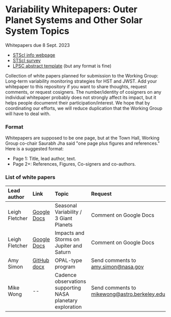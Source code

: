 # Variability Whitepapers: Outer Planet Systems and Other Solar System Topics
Whitepapers due 8 Sept. 2023
* [STScI info webpage](https://outerspace.stsci.edu/display/HPR/Long-term+variability+monitoring+strategies+for+HST+and+JWST)
* [STScI survey](https://docs.google.com/forms/d/e/1FAIpQLSfFCd4vY4QP0mOkACwScC-CHawrUPBDIXr8PGbOeAWZvsrlPQ/viewform)
* [LPSC abstract template](https://www.hou.usra.edu/meetings/templates/abstract_templates.shtml) (but any format is fine)

Collection of white papers planned for submission to the Working Group: Long-term variability monitoring strategies for HST and JWST. Add your whitepaper to this repository if you want to share thoughts, request comments, or request cosigners. 
The number/identity of cosigners on any individual whitepaper probably does not strongly affect its impact, but it helps people documennt their participation/interest. We hope that by coordinating our efforts, we will reduce duplication that the Working Group will have to deal with.

### Format
Whitepapers are supposed to be one page, but at the Town Hall, Working Group co-chair Saurabh Jha said "one page plus figures and references." Here is a suggested format:
* Page 1: Title, lead author, text.
* Page 2+: References, Figures, Co-signers and co-authors.




### List of white papers

| Lead author | Link | Topic | Request |
| :---         |     :---     | :--- | :--- |
| Leigh Fletcher   | [Google Docs](https://docs.google.com/document/d/1ArhQffe0wiP8N88vIxjJ9umiaty-q813Tr1u38E94Fg)     | Seasonal Variability / 3 Giant Planets    | Comment on Google Docs |
| Leigh Fletcher     | [Google Docs](https://docs.google.com/document/d/1WJYXi-yH84tX3WQTzTbSjRq7j9zj4kaKwR3EQJUFp44)       | Impacts and Storms on Jupiter and Saturn  | Comment on Google Docs |
| Amy Simon | [GitHub docx](simon-JWST_long_v3.docx) | OPAL-type program | Send comments to amy.simon@nasa.gov |
| Mike Wong | -- | Cadence observations supporting NASA planetary exploration | Send comments to mikewong@astro.berkeley.edu |



